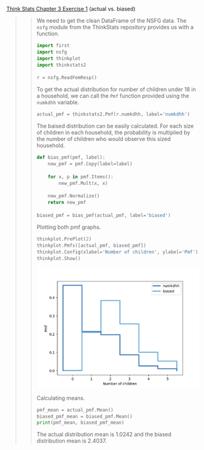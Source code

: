 [Think Stats Chapter 3 Exercise 1](http://greenteapress.com/thinkstats2/html/thinkstats2004.html#toc31) (actual vs. biased)

>> We need to get the clean DataFrame of the NSFG data. The `nsfg` module from the ThinkStats repository provides us with a function.
>> ```python
>> import first
>> import nsfg
>> import thinkplot
>> import thinkstats2
>>
>> r = nsfg.ReadFemResp()
>> ```
>> To get the actual distribution for number of children under 18 in a household, we can call the `Pmf` function provided using the `numkdhh` variable.
>> ```python
>> actual_pmf = thinkstats2.Pmf(r.numkdhh, label='numkdhh')
>> ```
>> The baised distribution can be easily calculated. For each size of children in each household, the probability is multiplied by the number of children who would observe this sized household.
>> ```python
>> def bias_pmf(pmf, label):
>>     new_pmf = pmf.Copy(label=label)
>>
>>     for x, p in pmf.Items():
>>         new_pmf.Mult(x, x)
>>
>>     new_pmf.Normalize()
>>     return new_pmf
>>
>> biased_pmf = bias_pmf(actual_pmf, label='biased')
>> ```
>> Plotting both pmf graphs.
>> ```python
>> thinkplot.PrePlot(2)
>> thinkplot.Pmfs([actual_pmf, biased_pmf])
>> thinkplot.Config(xlabel='Number of children', ylabel='Pmf')
>> thinkplot.Show()
>> ```
>> ![graph](https://github.com/ZachHeick/dsp/blob/master/statistics/3_1_graph.png)
>>
>> Calculating means.
>> ```python
>> pmf_mean = actual_pmf.Mean()
>> biased_pmf_mean = biased_pmf.Mean()
>> print(pmf_mean, biased_pmf_mean)
>> ```
>> The actual distribution mean is 1.0242 and the biased distribution mean is 2.4037. 
